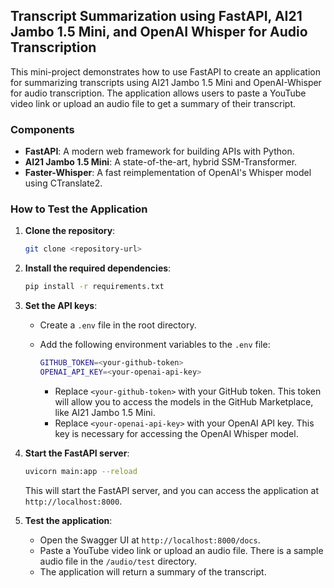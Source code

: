 ## Transcript Summarization using FastAPI, AI21 Jambo 1.5 Mini, and OpenAI Whisper for Audio Transcription

This mini-project demonstrates how to use FastAPI to create an application for summarizing transcripts using AI21 Jambo 1.5 Mini and OpenAI-Whisper for audio transcription. The application allows users to paste a YouTube video link or upload an audio file to get a summary of their transcript.

### Components

- **FastAPI**: A modern web framework for building APIs with Python.
- **AI21 Jambo 1.5 Mini**: A state-of-the-art, hybrid SSM-Transformer.
- **Faster-Whisper**: A fast reimplementation of OpenAI's Whisper model using CTranslate2.

### How to Test the Application

1. **Clone the repository**:

   ```bash
   git clone <repository-url>
   ```

2. **Install the required dependencies**:

   ```bash
   pip install -r requirements.txt
   ```

3. **Set the API keys**:

   - Create a `.env` file in the root directory.
   - Add the following environment variables to the `.env` file:

     ```bash
     GITHUB_TOKEN=<your-github-token>
     OPENAI_API_KEY=<your-openai-api-key>
     ```

     - Replace `<your-github-token>` with your GitHub token. This token will allow you to access the models in the GitHub Marketplace, like AI21 Jambo 1.5 Mini.
     - Replace `<your-openai-api-key>` with your OpenAI API key. This key is necessary for accessing the OpenAI Whisper model.

4. **Start the FastAPI server**:

   ```bash
   uvicorn main:app --reload
   ```

   This will start the FastAPI server, and you can access the application at `http://localhost:8000`.

5. **Test the application**:
   - Open the Swagger UI at `http://localhost:8000/docs`.
   - Paste a YouTube video link or upload an audio file. There is a sample audio file in the `/audio/test` directory.
   - The application will return a summary of the transcript.
